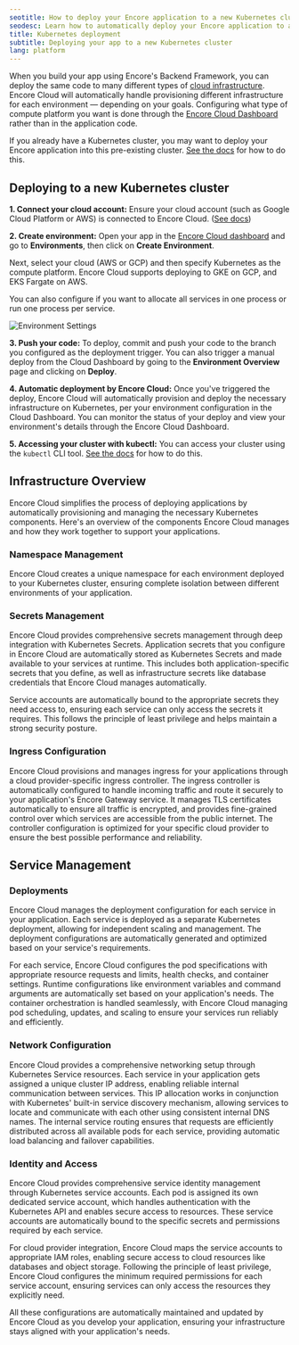 ```yaml
---
seotitle: How to deploy your Encore application to a new Kubernetes cluster
seodesc: Learn how to automatically deploy your Encore application to a new Kubernetes cluster.
title: Kubernetes deployment
subtitle: Deploying your app to a new Kubernetes cluster
lang: platform
---
```


When you build your app using Encore's Backend Framework, you can deploy the same code to many different types of [cloud infrastructure](/docs/platform/infrastructure/infra). Encore Cloud will automatically handle provisioning different infrastructure for each environment — depending on your goals. Configuring what type of compute platform you want is done through the [Encore Cloud Dashboard](https://app.encore.cloud) rather than in the application code.

If you already have a Kubernetes cluster, you may want to deploy your Encore application into this pre-existing cluster. [See the docs](/docs/platform/infrastructure/import-kubernetes-cluster) for how to do this.

## Deploying to a new Kubernetes cluster

**1. Connect your cloud account:** Ensure your cloud account (such as Google Cloud Platform or AWS) is connected to Encore Cloud. ([See docs](/docs/platform/infrastructure/own-cloud))

**2. Create environment:** Open your app in the [Encore Cloud dashboard](https://app.encore.cloud) and go to **Environments**, then click on **Create Environment**.

Next, select your cloud (AWS or GCP) and then specify Kubernetes as the compute platform. Encore Cloud supports deploying to GKE on GCP, and EKS Fargate on AWS.

You can also configure if you want to allocate all services in one process or run one process per service.

<img src="/assets/docs/k8s-config.jpg" title="Environment Settings" className="mx-auto"/>

**3. Push your code:** To deploy, commit and push your code to the branch you configured as the deployment trigger. You can also trigger a manual deploy from the Cloud Dashboard by going to the **Environment Overview** page and clicking on **Deploy**.

**4. Automatic deployment by Encore Cloud:** Once you've triggered the deploy, Encore Cloud will automatically provision and deploy the necessary infrastructure on Kubernetes, per your environment configuration in the Cloud Dashboard. You can monitor the status of your deploy and view your environment's details through the Encore Cloud Dashboard.

**5. Accessing your cluster with kubectl:** You can access your cluster using the `kubectl` CLI tool. [See the docs](/docs/platform/infrastructure/configure-kubectl) for how to do this.

## Infrastructure Overview

Encore Cloud simplifies the process of deploying applications by automatically provisioning and managing the necessary Kubernetes components. Here's an overview of the components Encore Cloud manages and how they work together to support your applications.

### Namespace Management

Encore Cloud creates a unique namespace for each environment deployed to your Kubernetes cluster, ensuring complete isolation between different environments of your application.

### Secrets Management

Encore Cloud provides comprehensive secrets management through deep integration with Kubernetes Secrets. Application secrets that you configure in Encore Cloud are automatically stored as Kubernetes Secrets and made available to your services at runtime. This includes both application-specific secrets that you define, as well as infrastructure secrets like database credentials that Encore Cloud manages automatically.

Service accounts are automatically bound to the appropriate secrets they need access to, ensuring each service can only access the secrets it requires. This follows the principle of least privilege and helps maintain a strong security posture.

### Ingress Configuration

Encore Cloud provisions and manages ingress for your applications through a cloud provider-specific ingress controller. The ingress controller is automatically configured to handle incoming traffic and route it securely to your application's Encore Gateway service. It manages TLS certificates automatically to ensure all traffic is encrypted, and provides fine-grained control over which services are accessible from the public internet. The controller configuration is optimized for your specific cloud provider to ensure the best possible performance and reliability.

## Service Management

### Deployments
Encore Cloud manages the deployment configuration for each service in your application. Each service is deployed as a separate Kubernetes deployment, allowing for independent scaling and management. The deployment configurations are automatically generated and optimized based on your service's requirements.

For each service, Encore Cloud configures the pod specifications with appropriate resource requests and limits, health checks, and container settings. Runtime configurations like environment variables and command arguments are automatically set based on your application's needs. The container orchestration is handled seamlessly, with Encore Cloud managing pod scheduling, updates, and scaling to ensure your services run reliably and efficiently.

### Network Configuration

Encore Cloud provides a comprehensive networking setup through Kubernetes Service resources. Each service in your application gets assigned a unique cluster IP address, enabling reliable internal communication between services. This IP allocation works in conjunction with Kubernetes' built-in service discovery mechanism, allowing services to locate and communicate with each other using consistent internal DNS names. The internal service routing ensures that requests are efficiently distributed across all available pods for each service, providing automatic load balancing and failover capabilities.

### Identity and Access

Encore Cloud provides comprehensive service identity management through Kubernetes service accounts. Each pod is assigned its own dedicated service account, which handles authentication with the Kubernetes API and enables secure access to resources. These service accounts are automatically bound to the specific secrets and permissions required by each service.

For cloud provider integration, Encore Cloud maps the service accounts to appropriate IAM roles, enabling secure access to cloud resources like databases and object storage. Following the principle of least privilege, Encore Cloud configures the minimum required permissions for each service account, ensuring services can only access the resources they explicitly need.

All these configurations are automatically maintained and updated by Encore Cloud as you develop your application, ensuring your infrastructure stays aligned with your application's needs.
